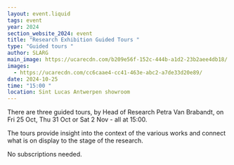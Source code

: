 ```yaml
---
layout: event.liquid
tags: event
year: 2024
section_website_2024: event
title: "Research Exhibition Guided Tours "
type: "Guided tours "
author: SLARG
main_image: https://ucarecdn.com/b209e56f-152c-444b-a1d2-23b2aee4db18/
images:
  - https://ucarecdn.com/cc6caae4-cc41-463e-abc2-a7de33d20e89/
date: 2024-10-25
time: "15:00 "
location: Sint Lucas Antwerpen showroom
---
```

There are three guided tours, by Head of Research Petra Van Brabandt, on Fri 25 Oct, Thu 31 Oct or Sat 2 Nov - all at 15:00.

The tours provide insight into the context of the various works and connect what is on display to the stage of the research. 

No subscriptions needed.
